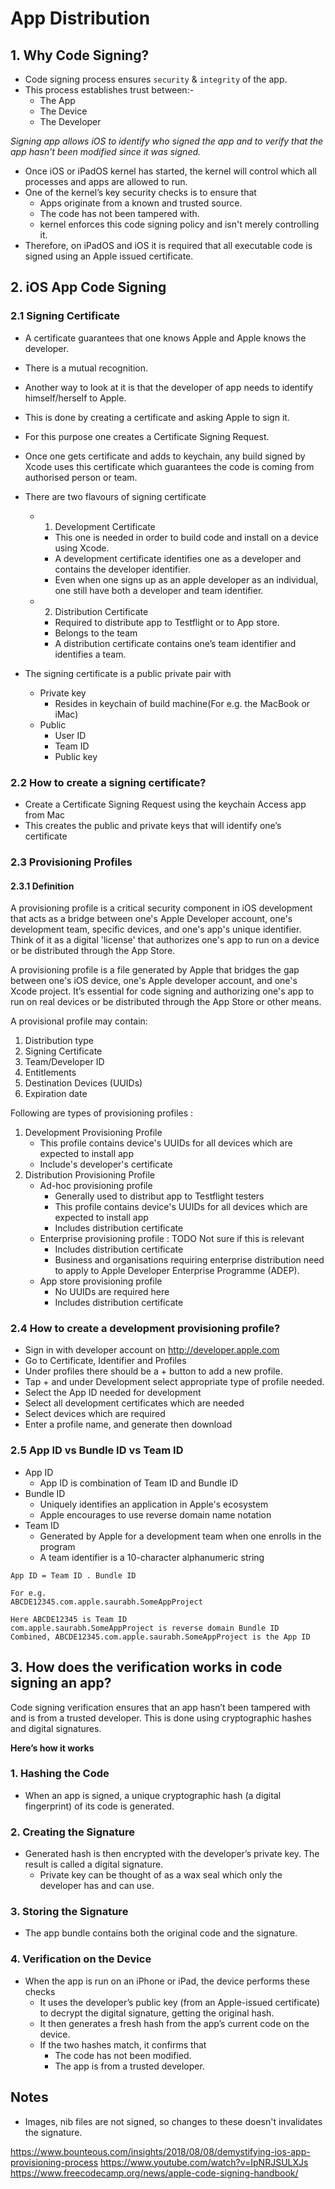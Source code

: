 # App Distribution

## 1. Why Code Signing?

- Code signing process ensures `security` & `integrity` of the app.
- This process establishes trust between:-
    - The App
    - The Device
    - The Developer

*Signing app allows iOS to identify who signed the app and to verify that the app hasn’t been modified since it was signed.*

- Once iOS or iPadOS kernel has started, the kernel will control which all processes and apps are allowed to run.
- One of the kernel’s key security checks is to ensure that
    - Apps originate from a known and trusted source.
    - The code has not been tampered with.
    - kernel enforces this code signing policy and isn't merely controlling it.
- Therefore, on iPadOS and iOS it is required that all executable code is signed using an Apple issued certificate.


## 2. iOS App Code Signing

### 2.1 Signing Certificate
- A certificate guarantees that one knows Apple and Apple knows the developer.
- There is a mutual recognition.
- Another way to look at it is that the developer of app needs to identify himself/herself to Apple.
- This is done by creating a certificate and asking Apple to sign it.
- For this purpose one creates a Certificate Signing Request.
- Once one gets certificate and adds to keychain, any build signed by Xcode uses this certificate which guarantees the
code is coming from authorised person or team.

- There are two flavours of signing certificate
    - 1. Development Certificate
        - This one is needed in order to build code and install on a device using Xcode.
        - A development certificate identifies one as a developer and contains the developer identifier.
        - Even when one signs up as an apple developer as an individual, one still have both a developer and team identifier.
    - 2. Distribution Certificate
        - Required to distribute app to Testflight or to App store.
        - Belongs to the team
        - A distribution certificate contains one’s team identifier and identifies a team.

- The signing certificate is a public private pair with
    - Private key
        - Resides in keychain of build machine(For e.g. the MacBook or iMac)
    - Public
        - User ID
        - Team ID
        - Public key


### 2.2 How to create a signing certificate?
- Create a Certificate Signing Request using the keychain Access app from Mac
- This creates the public and private keys that will identify one’s certificate

### 2.3 Provisioning Profiles

#### 2.3.1 Definition
A provisioning profile is a critical security component in iOS development that acts as a bridge between one's Apple Developer account, one's development team, specific devices, and one's app's unique identifier. Think of it as a digital 'license' that authorizes one's app to run on a device or be distributed through the App Store.

A provisioning profile is a file generated by Apple that bridges the gap between one's iOS device, one's Apple developer
account, and one's Xcode project. It’s essential for code signing and authorizing one's app to run on real devices or be
distributed through the App Store or other means.

A provisional profile may contain:
1. Distribution type
2. Signing Certificate
3. Team/Developer ID
4. Entitlements
5. Destination Devices (UUIDs)
6. Expiration date

Following are types of provisioning profiles :
1. Development Provisioning Profile
    - This profile contains device's UUIDs for all devices which are expected to install app
    - Include's developer's certificate
2. Distribution Provisioning Profile
    - Ad-hoc provisioning profile
        - Generally used to distribut app to Testflight testers
        - This profile contains device's UUIDs for all devices which are expected to install app
        - Includes distribution certificate
    - Enterprise provisioning profile : TODO Not sure if this is relevant
        - Includes distribution certificate
        - Business and organisations requiring enterprise distribution need to apply to Apple Developer Enterprise Programme (ADEP).
    - App store provisioning profile
        - No UUIDs are required here
        - Includes distribution certificate

### 2.4 How to create a development provisioning profile?
- Sign in with developer account on http://developer.apple.com
- Go to Certificate, Identifier and Profiles
- Under profiles there should be a + button to add a new profile.
- Tap + and under Development select appropriate type of profile needed.
- Select the App ID needed for development
- Select all development certificates which are needed
- Select devices which are required
- Enter a profile name, and generate then download

### 2.5 App ID vs Bundle ID vs Team ID
- App ID
    - App ID is combination of Team ID and Bundle ID
- Bundle ID
    - Uniquely identifies an application in Apple's ecosystem
    - Apple encourages to use reverse domain name notation
- Team ID
    - Generated by Apple for a development team when one enrolls in the program
    - A team identifier is a 10-character alphanumeric string


```
App ID = Team ID . Bundle ID

For e.g.
ABCDE12345.com.apple.saurabh.SomeAppProject

Here ABCDE12345 is Team ID
com.apple.saurabh.SomeAppProject is reverse domain Bundle ID
Combined, ABCDE12345.com.apple.saurabh.SomeAppProject is the App ID
```


## 3. How does the verification works in code signing an app?
Code signing verification ensures that an app hasn’t been tampered with and is from a trusted developer. This is done
using cryptographic hashes and digital signatures.

**Here’s how it works**

### 1. Hashing the Code
- When an app is signed, a unique cryptographic hash (a digital fingerprint) of its code is generated. 

### 2. Creating the Signature
- Generated hash is then encrypted with the developer’s private key. The result is called a digital signature.
    - Private key can be thought of as a wax seal which only the developer has and can use.

### 3. Storing the Signature
- The app bundle contains both the original code and the signature.

### 4. Verification on the Device
- When the app is run on an iPhone or iPad, the device performs these checks
    - It uses the developer’s public key (from an Apple-issued certificate) to decrypt the digital signature, getting the original hash.
    - It then generates a fresh hash from the app’s current code on the device.
    - If the two hashes match, it confirms that
        - The code has not been modified.
        - The app is from a trusted developer.


## Notes
- Images, nib files are not signed, so changes to these doesn't invalidates the signature.


https://www.bounteous.com/insights/2018/08/08/demystifying-ios-app-provisioning-process
https://www.youtube.com/watch?v=IpNRJSULXJs
https://www.freecodecamp.org/news/apple-code-signing-handbook/
